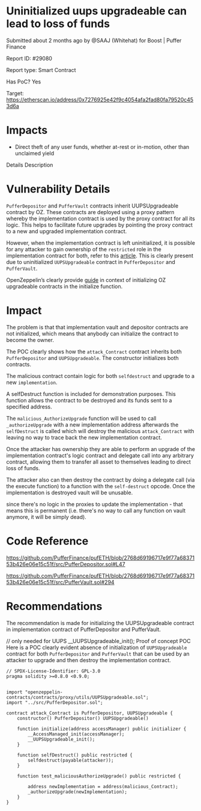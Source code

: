 # Uninitialized uups upgradeable can lead to loss of funds
Submitted about 2 months ago by @SAAJ (Whitehat) for Boost | Puffer Finance

Report ID: #29080

Report type: Smart Contract

Has PoC? Yes

Target: https://etherscan.io/address/0x7276925e42f9c4054afa2fad80fa79520c453d6a

# Impacts
- Direct theft of any user funds, whether at-rest or in-motion, other than unclaimed yield

Details
Description

# Vulnerability Details
`PufferDepositor` and `PufferVault` contracts inherit UUPSUpgradeable contract by OZ. These contracts are deployed using a proxy pattern whereby the implementation contract is used by the proxy contract for all its logic. This helps to facilitate future upgrades by pointing the proxy contract to a new and upgraded implementation contract.

However, when the implementation contract is left uninitialized, it is possible for any attacker to gain ownership of the `restricted` role in the implementation contract for both, refer to this [article](https://jordaniza.com/posts/upgradeable-contracts/). This is clearly present due to uninitialized `UUPSUpgradeable` contract in `PufferDepositor` and `PufferVault`.

OpenZeppelin’s clearly provide [guide](https://docs.openzeppelin.com/contracts/5.x/upgradeable#usage) in context of initializing OZ upgradeable contracts in the initialize function.

# Impact
The problem is that that implementation vault and depositor contracts are not initialized, which means that anybody can initialize the contract to become the owner.

The POC clearly shows how the `attack_Contract` contract inherits both `PufferDepositor` and `UUPSUpgradeable`. The constructor initializes both contracts.

The malicious contract contain logic for both `selfdestruct` and upgrade to a new `implementation`.

A selfDestruct function is included for demonstration purposes. This function allows the contract to be destroyed and its funds sent to a specified address.

The `malicious_AuthorizeUpgrade` function will be used to call `_authorizeUpgrade` with a new implementation address afterwards the `selfDestruct` is called which will destroy the malicious `attack_Contract` with leaving no way to trace back the new implementation contract.

Once the attacker has ownership they are able to perform an upgrade of the implementation contract's logic contract and delegate call into any arbitrary contract, allowing them to transfer all asset to themselves leading to direct loss of funds.

The attacker also can then destroy the contract by doing a delegate call (via the execute function) to a function with the `self-destruct` opcode. Once the implementation is destroyed vault will be unusable.

since there's no logic in the proxies to update the implementation - that means this is permanent (i.e. there's no way to call any function on vault anymore, it will be simply dead).

# Code Reference
https://github.com/PufferFinance/pufETH/blob/2768d69196717e9f77a6837153b426e06e15c51f/src/PufferDepositor.sol#L47

https://github.com/PufferFinance/pufETH/blob/2768d69196717e9f77a6837153b426e06e15c51f/src/PufferVault.sol#294

# Recommendations
The recommendation is made for initializing the UUPSUpgradeable contract in implementation contract of PufferDepositor and PufferVault.

// only needed for UUPS
 __UUPSUpgradeable_init();
Proof of concept
POC
Here is a POC clearly evident absence of initialization of `UUPSUpgradeable` contract for both `PufferDepositor` and `PufferVault` that can be used by an attacker to upgrade and then destroy the implementation contract.

```
// SPDX-License-Identifier: GPL-3.0
pragma solidity >=0.8.0 <0.9.0;


import "openzeppelin-contracts/contracts/proxy/utils/UUPSUpgradeable.sol";
import "../src/PufferDepositor.sol";

contract attack_Contract is PufferDepositor, UUPSUpgradeable {
    constructor() PufferDepositor() UUPSUpgradeable()

    function initialize(address accessManager) public initializer {
        __AccessManaged_init(accessManager);
        __UUPSUpgradeable_init();
    }

    function selfDestruct() public restricted {
        selfdestruct(payable(attacker));
    }

    function test_maliciousAuthorizeUpgrade() public restricted {

        address newImplementation = address(malicious_Contract);
        _authorizeUpgrade(newImplementation);
    }
}
```
